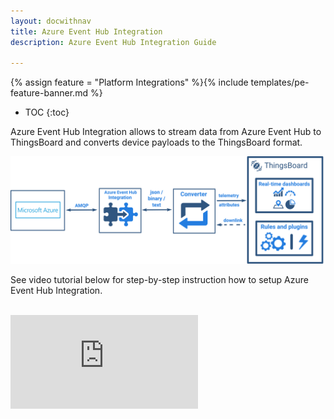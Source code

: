 ```yaml
---
layout: docwithnav
title: Azure Event Hub Integration
description: Azure Event Hub Integration Guide 

---
```


{% assign feature = "Platform Integrations" %}{% include templates/pe-feature-banner.md %}

* TOC
{:toc}

Azure Event Hub Integration allows to stream data from Azure Event Hub to ThingsBoard and converts device payloads to the ThingsBoard format.

 ![image](/images/user-guide/integrations/azure-event-hub-integration.svg)
 
See video tutorial below for step-by-step instruction how to setup Azure Event Hub Integration.

<br/>
<div id="video">  
 <div id="video_wrapper">
     <iframe src="https://www.youtube.com/embed/Pl1_oXCnP-8" frameborder="0" allowfullscreen></iframe>
 </div>
</div> 